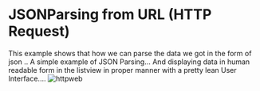 # JSONParsing from URL (HTTP Request)
This example shows that how we can parse the data we got in the form of json .. A simple example of JSON Parsing...
And displaying data in human readable form in the listview in proper manner with a pretty lean User Interface....
![httpweb](https://user-images.githubusercontent.com/30535249/28800001-6a797cb4-7668-11e7-8672-1d3416bd09f1.PNG)
